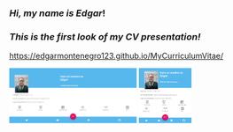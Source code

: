 ### *Hi, my name is Edgar*!
### *This is the first look of my CV presentation!*

https://edgarmontenegro123.github.io/MyCurriculumVitae/

<img src = '/src/Images/PresentationLg.jpeg' height = '100px'>
<img src = '/src/Images/PresentationMd.jpeg' height = '100px'>
